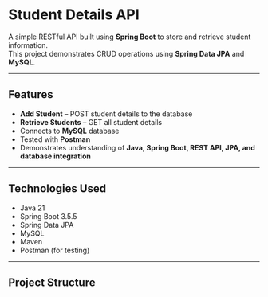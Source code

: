 # Student Details API

A simple RESTful API built using **Spring Boot** to store and retrieve student information.  
This project demonstrates CRUD operations using **Spring Data JPA** and **MySQL**.

---

## Features
- **Add Student** – POST student details to the database
- **Retrieve Students** – GET all student details
- Connects to **MySQL** database
- Tested with **Postman**
- Demonstrates understanding of **Java, Spring Boot, REST API, JPA, and database integration**

---

## Technologies Used
- Java 21
- Spring Boot 3.5.5
- Spring Data JPA
- MySQL
- Maven
- Postman (for testing)

---

## Project Structure
